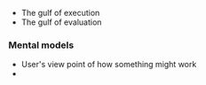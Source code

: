 
- The gulf of execution
- The gulf of evaluation

### Mental models
- User's view point of how something might work
- 
